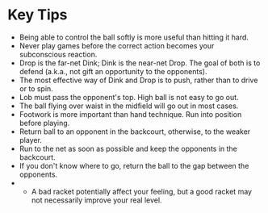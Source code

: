 # Key Tips


* Being able to control the ball softly is more useful than hitting it hard.
* Never play games before the correct action becomes your subconscious reaction.
* Drop is the far-net Dink; Dink is the near-net Drop. The goal of both is to defend (a.k.a., not gift an opportunity to the opponents).
* The most effective way of Dink and Drop is to push, rather than to drive or to spin.
* Lob must pass the opponent's top. High ball is not easy to go out.
* The ball flying over waist in the midfield will go out in most cases.
* Footwork is more important than hand technique. Run into position before playing.
* Return ball to an opponent in the backcourt, otherwise, to the weaker player.
* Run to the net as soon as possible and keep the opponents in the backcourt.
* If you don't know where to go, return the ball to the gap between the opponents.
* * A bad racket potentially affect your feeling, but a good racket may not necessarily improve your real level.